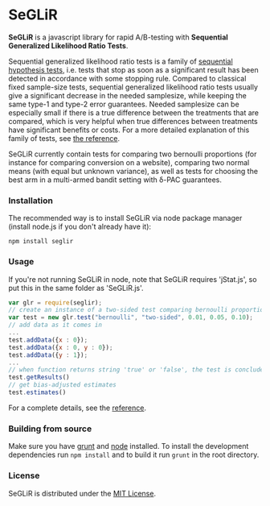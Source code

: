 SeGLiR
======

**SeGLiR** is a javascript library for rapid A/B-testing with **Sequential Generalized Likelihood Ratio Tests**.

Sequential generalized likelihood ratio tests is a family of [sequential hypothesis tests](http://en.wikipedia.org/wiki/Sequential_analysis), i.e. tests that stop as soon as a significant result has been detected in accordance with some stopping rule. Compared to classical fixed sample-size tests, sequential generalized likelihood ratio tests usually give a significant decrease in the needed samplesize, while keeping the same type-1 and type-2 error guarantees. Needed samplesize can be especially small if there is a true difference between the treatments that are compared, which is very helpful when true differences between treatments have significant benefits or costs. For a more detailed explanation of this family of tests, see [the reference](http://auduno.github.io/seglir/documentation.html#math).

SeGLiR currently contain tests for comparing two bernoulli proportions (for instance for comparing conversion on a website), comparing two normal means (with equal but unknown variance), as well as tests for choosing the best arm in a multi-armed bandit setting with δ-PAC guarantees.

### Installation ###

The recommended way is to install SeGLiR via node package manager (install node.js if you don't already have it):

```
npm install seglir
```

### Usage ###

If you're not running SeGLiR in node, note that SeGLiR requires 'jStat.js', so put this in the same folder as 'SeGLiR.js'.

```javascript
var glr = require(seglir);
// create an instance of a two-sided test comparing bernoulli proportions, with indifference region with size 0.01, alpha-level = 0.05, beta-level = 0.10
var test = new glr.test("bernoulli", "two-sided", 0.01, 0.05, 0.10);
// add data as it comes in
...
test.addData({x : 0});
test.addData({x : 0, y : 0});
test.addData({y : 1});
...
// when function returns string 'true' or 'false', the test is concluded
test.getResults()
// get bias-adjusted estimates
test.estimates()
```

For a complete details, see the [reference](http://auduno.github.io/seglir/documentation.html#math).

### Building from source ###

Make sure you have [grunt](http://gruntjs.com/) and [node](http://nodejs.org/download/) installed.
To install the development dependencies run ```npm install``` and to build it run ```grunt``` in the root directory.

### License ###

SeGLiR is distributed under the [MIT License](http://www.opensource.org/licenses/MIT).
